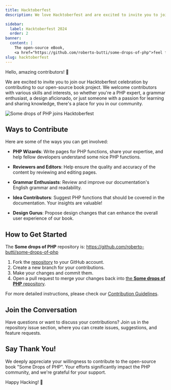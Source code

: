 ```yaml
---
title: Hacktoberfest
description: We love Hacktoberfest and are excited to invite you to join our Hacktoberfest celebration by contributing to our open-source book project.

sidebar:
  label: Hacktoberfest 2024
  order: 2
banner:
  content: |
    The open-source eBook,
    <a href="https://github.com/roberto-butti/some-drops-of-php">feel free to contribute adding or reviewing content</a>
slug: hacktoberfest
---
```


Hello, amazing contributors! 👋

We are excited to invite you to join our Hacktoberfest celebration by contributing to our open-source book project. We welcome contributors with various skills and interests, so whether you're a PHP expert, a grammar enthusiast, a design aficionado, or just someone with a passion for learning and sharing knowledge, there's a place for you in our community.

![Some drops of PHP joins Hacktoberfest](../../../assets/cover-hacktoberfest-2024.webp)

## Ways to Contribute

Here are some of the ways you can get involved:

- **PHP Wizards**: Write pages for PHP functions, share your expertise, and help fellow developers understand some nice PHP functions.

- **Reviewers and Editors**: Help ensure the quality and accuracy of the content by reviewing and editing pages.

- **Grammar Enthusiasts**: Review and improve our documentation's English grammar and readability.

- **Idea Contributors**: Suggest PHP functions that should be covered in the documentation. Your insights are valuable!

- **Design Gurus**: Propose design changes that can enhance the overall user experience of our book.

## How to Get Started

The **Some drops of PHP** repository is: https://github.com/roberto-butti/some-drops-of-php

1. Fork the [repository](https://github.com/roberto-butti/some-drops-of-php) to your GitHub account.
2. Create a new branch for your contributions.
3. Make your changes and commit them.
4. Open a pull request to merge your changes back into [the **Some drops of PHP** repository](https://github.com/roberto-butti/some-drops-of-php).

For more detailed instructions, please check our [Contribution Guidelines](https://github.com/roberto-butti/some-drops-of-php/blob/main/CONTRIBUTING.md).

## Join the Conversation

Have questions or want to discuss your contributions? Join us in the repository issue section, where you can create issues, suggestions, and feature requests.

## Say Thank You!

We deeply appreciate your willingness to contribute to the open-source book "Some Drops of PHP". Your efforts significantly impact the PHP community, and we're grateful for your support.

Happy Hacking! 🚀
